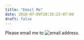 ```yaml
---
title: "Email Me"
date: 2018-07-09T20:35:23-07:00
draft: false
---
```

Please email me to ![email address](images/email-address-image.gif).